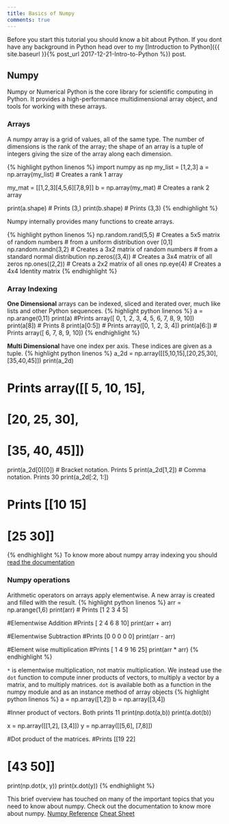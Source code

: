 ```yaml
---
title: Basics of Numpy
comments: true
---
```


Before you start this tutorial you should know a bit about Python. If you dont have any background in Python head over to my [Introduction to Python]({{ site.baseurl }}{% post_url 2017-12-21-Intro-to-Python %}) post.

## Numpy
Numpy or Numerical Python is the core library for scientific computing in Python. It provides a high-performance multidimensional array object, and tools for working with these arrays. 

### Arrays 
A numpy array is a grid of values, all of the same type. The number of dimensions is the rank of the array; the shape of an array is a tuple of integers giving the size of the array along each dimension.

{% highlight python linenos %}
import numpy as np
my_list = [1,2,3]
a = np.array(my_list) # Creates a rank 1 array

my_mat = [[1,2,3][4,5,6][7,8,9]]
b = np.array(my_mat) # Creates a rank 2 array

print(a.shape) # Prints (3,)
print(b.shape) # Prints (3,3)
{% endhighlight %}

Numpy internally provides many functions to create arrays.

{% highlight python linenos %}
np.random.rand(5,5) # Creates a 5x5 matrix of random numbers
					# from a uniform distribution over [0,1]
np.random.randn(3,2) # Creates a 3x2 matrix of random numbers
					 # from a standard normal distribution
np.zeros((3,4)) # Creates a 3x4 matrix of all zeros
np.ones((2,2))  # Creats a 2x2 matrix of all ones
np.eye(4) # Creates a 4x4 Identity matrix
{% endhighlight %}

### Array Indexing
**One Dimensional** arrays can be indexed, sliced and iterated over, much like lists and other Python sequences.
{% highlight python linenos %}
a = np.arange(0,11)
print(a) #Prints array([ 0,  1,  2,  3,  4,  5,  6,  7,  8,  9, 10])
print(a[8]) # Prints 8
print(a[0:5]) # Prints array([0, 1, 2, 3, 4])
print(a[6:])  # Prints array([ 6,  7,  8,  9, 10])
{% endhighlight %}

**Multi Dimensional** have one index per axis. These indices are given as a tuple.
{% highlight python linenos %}
a_2d = np.array([[5,10,15],[20,25,30],[35,40,45]])
print(a_2d)
# Prints array([[ 5, 10, 15],
#      			[20, 25, 30],
#      			[35, 40, 45]])

print(a_2d[0][0]) # Bracket notation. Prints 5
print(a_2d[1,2])  # Comma notation. Prints 30
print(a_2d[:2, 1:])
# Prints [[10 15]
#          [25 30]]

{% endhighlight %}
To know more about numpy array indexing you should [read the documentation](https://docs.scipy.org/doc/numpy/reference/arrays.indexing.html)

### Numpy operations
Arithmetic operators on arrays apply elementwise. A new array is created and filled with the result.
{% highlight python linenos %}
arr = np.arange(1,6)
print(arr) # Prints [1 2 3 4 5]

#Elementwise Addition
#Prints [ 2  4  6  8 10]
print(arr + arr)

#Elementwise Subtraction
#Prints [0 0 0 0 0]
print(arr - arr)

#Element wise multiplication
#Prints [ 1  4  9 16 25]
print(arr * arr)
{% endhighlight %}

 `*` is elementwise multiplication, not matrix
multiplication. We instead use the `dot` function to compute inner
products of vectors, to multiply a vector by a matrix, and to
multiply matrices. `dot` is available both as a function in the numpy
module and as an instance method of array objects
{% highlight python linenos %}
a = np.array([1,2])
b = np.array([3,4])

#Inner product of vectors. Both prints 11
print(np.dot(a,b))
print(a.dot(b))

x = np.array([[1,2], [3,4]])
y = np.array([[5,6], [7,8]])

#Dot product of the matrices.
#Prints [[19 22]
#        [43 50]]
print(np.dot(x, y))
print(x.dot(y))
{% endhighlight %}

This brief overview has touched on many of the important topics that you need to know about numpy. Check out the documentation to know more about numpy.
[Numpy Reference](https://docs.scipy.org/doc/numpy/reference/)
[Cheat Sheet](http://datacamp-community.s3.amazonaws.com/e6b8c7d1-6e9b-41c5-879f-7f82325cb18f)
